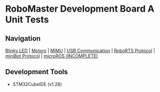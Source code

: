 # RoboMaster Development Board A Unit Tests
## Navigation
[Blinky LED](./stm32_ws/blinkLED) | [Motors](./stm32_ws/) | [MIMU](./stm32_ws/imuTest) | [USB Communication](./stm32_ws/usbCommunication) | [RoboRTS Protocol](./stm32_ws/protocolTest) | [miniBot Protocol](./stm32_ws/miniBot_serial) | [microROS (INCOMPLETE)](./stm32_ws/microROS)
## Development Tools
- STM32CubeIDE (v1.28)
